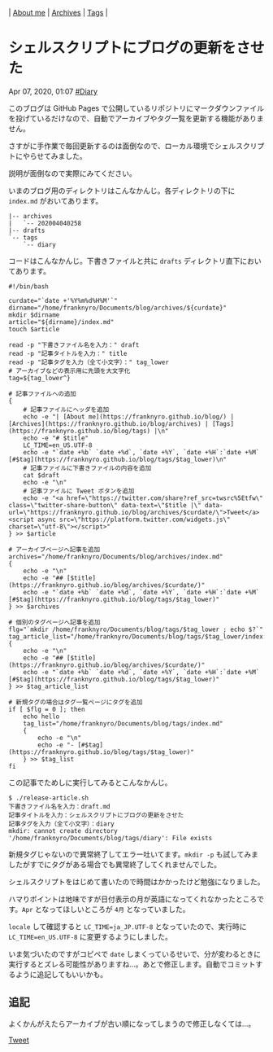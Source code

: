 | [About me](https://franknyro.github.io/blog/) | [Archives](https://franknyro.github.io/blog/archives) | [Tags](https://franknyro.github.io/blog/tags) |

# シェルスクリプトにブログの更新をさせた
Apr 07, 2020, 01:07 [#Diary](https://franknyro.github.io/blog/tags/diary)

このブログは GitHub Pages で公開しているリポジトリにマークダウンファイルを投げているだけなので、自動でアーカイブやタグ一覧を更新する機能がありません。

さすがに手作業で毎回更新するのは面倒なので、ローカル環境でシェルスクリプトにやらせてみました。

説明が面倒なので実際にみてください。

いまのブログ用のディレクトリはこんなかんじ。各ディレクトリの下に `index.md` がおいてあります。

```
|-- archives
|   `-- 202004040258
|-- drafts
`-- tags
    `-- diary
```

コードはこんなかんじ。下書きファイルと共に `drafts` ディレクトリ直下においてあります。

```shell
#!/bin/bash

curdate="`date +'%Y%m%d%H%M'`"
dirname="/home/franknyro/Documents/blog/archives/${curdate}"
mkdir $dirname
article="${dirname}/index.md"
touch $article

read -p "下書きファイル名を入力：" draft
read -p "記事タイトルを入力：" title
read -p "記事タグを入力（全て小文字）：" tag_lower
# アーカイブなどの表示用に先頭を大文字化
tag=${tag_lower^}

# 記事ファイルへの追加
{
    # 記事ファイルにヘッダを追加
    echo -e "| [About me](https://franknyro.github.io/blog/) | [Archives](https://franknyro.github.io/blog/archives) | [Tags](https://franknyro.github.io/blog/tags) |\n"
    echo -e "# $title"
    LC_TIME=en_US.UTF-8
    echo -e "`date +%b` `date +%d`, `date +%Y`, `date +%H`:`date +%M` [#$tag](https://franknyro.github.io/blog/tags/$tag_lower)\n"
    # 記事ファイルに下書きファイルの内容を追加
    cat $draft
    echo -e "\n"
    # 記事ファイルに Tweet ボタンを追加
    echo -e "<a href=\"https://twitter.com/share?ref_src=twsrc%5Etfw\" class=\"twitter-share-button\" data-text=\"$title |\" data-url=\"https://franknyro.github.io/blog/archives/$curdate/\">Tweet</a><script async src=\"https://platform.twitter.com/widgets.js\" charset=\"utf-8\"></script>"
} >> $article

# アーカイブページへ記事を追加
archives="/home/franknyro/Documents/blog/archives/index.md"
{
    echo -e "\n"
    echo -e "## [$title](https://franknyro.github.io/blog/archives/$curdate/)"
    echo -e "`date +%b` `date +%d`, `date +%Y`, `date +%H`:`date +%M` [#$tag](https://franknyro.github.io/blog/tags/$tag_lower)"
} >> $archives

# 個別のタグページへ記事を追加
flg="`mkdir /home/franknyro/Documents/blog/tags/$tag_lower ; echo $?`"
tag_article_list="/home/franknyro/Documents/blog/tags/$tag_lower/index.md"
{
    echo -e "\n"
    echo -e "## [$title](https://franknyro.github.io/blog/archives/$curdate/)"
    echo -e "`date +%b` `date +%d`, `date +%Y`, `date +%H`:`date +%M` [#$tag](https://franknyro.github.io/blog/tags/$tag_lower)"
} >> $tag_article_list

# 新規タグの場合はタグ一覧ページにタグを追加
if [ $flg = 0 ]; then
    echo hello
    tag_list="/home/franknyro/Documents/blog/tags/index.md"
    {
        echo -e "\n"
        echo -e "- [#$tag](https://franknyro.github.io/blog/tags/$tag_lower)"
    } >> $tag_list
fi
```

この記事でためしに実行してみるとこんなかんじ。

```
$ ./release-article.sh 
下書きファイル名を入力：draft.md
記事タイトルを入力：シェルスクリプトにブログの更新をさせた
記事タグを入力（全て小文字）：diary
mkdir: cannot create directory '/home/franknyro/Documents/blog/tags/diary': File exists
```

新規タグじゃないので異常終了してエラー吐いてます。`mkdir -p` も試してみましたがすでにタグがある場合でも異常終了してくれませんでした。

シェルスクリプトをはじめて書いたので時間はかかったけど勉強になりました。

ハマりポイントは地味ですが日付表示の月が英語になってくれなかったところです。`Apr` となってほしいところが `4月` となっていました。

`locale` して確認すると `LC_TIME=ja_JP.UTF-8` となっていたので、実行時に `LC_TIME=en_US.UTF-8` に変更するようにしました。

いま気づいたのですがコピペで `date` しまくっているせいで、分が変わるときに実行するとズレる可能性がありますね…。あとで修正します。自動でコミットするように追記してもいいかも。

## 追記
よくかんがえたらアーカイブが古い順になってしまうので修正しなくては…。

<a href="https://twitter.com/share?ref_src=twsrc%5Etfw" class="twitter-share-button" data-text="シェルスクリプトにブログの更新をさせた |" data-url="https://franknyro.github.io/blog/archives/202004070105/">Tweet</a><script async src="https://platform.twitter.com/widgets.js" charset="utf-8"></script>
